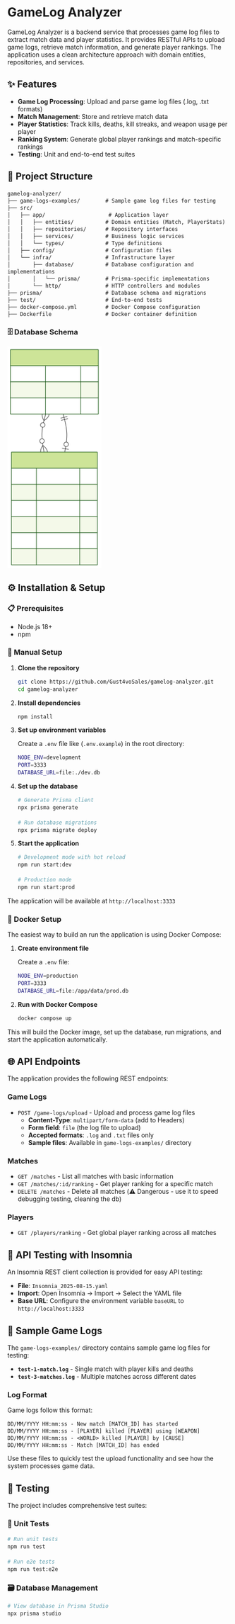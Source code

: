 # GameLog Analyzer

GameLog Analyzer is a backend service that processes game log files to extract match data and player statistics. It provides RESTful APIs to upload game logs, retrieve match information, and generate player rankings. The application uses a clean architecture approach with domain entities, repositories, and services.


## ✨ Features

- **Game Log Processing**: Upload and parse game log files (.log, .txt formats)
- **Match Management**: Store and retrieve match data
- **Player Statistics**: Track kills, deaths, kill streaks, and weapon usage per player
- **Ranking System**: Generate global player rankings and match-specific rankings
- **Testing**: Unit and end-to-end test suites

## 📁 Project Structure

```
gamelog-analyzer/
├── game-logs-examples/        # Sample game log files for testing
├── src/
│   ├── app/                    # Application layer
│   │   ├── entities/          # Domain entities (Match, PlayerStats)
│   │   ├── repositories/      # Repository interfaces
│   │   ├── services/          # Business logic services
│   │   └── types/             # Type definitions
│   ├── config/                # Configuration files
│   └── infra/                 # Infrastructure layer
│       ├── database/          # Database configuration and implementations
│       │   └── prisma/        # Prisma-specific implementations
│       └── http/              # HTTP controllers and modules
├── prisma/                    # Database schema and migrations
├── test/                      # End-to-end tests
├── docker-compose.yml         # Docker Compose configuration
├── Dockerfile                 # Docker container definition
```

### 🗄️ Database Schema
<img src="ERD.svg" alt="Entity Relationship Diagram" height="500">

## ⚙️ Installation & Setup

### 📋 Prerequisites

- Node.js 18+ 
- npm

### 🔧 Manual Setup

1. **Clone the repository**
   ```bash
   git clone https://github.com/Gust4voSales/gamelog-analyzer.git
   cd gamelog-analyzer
   ```

2. **Install dependencies**
   ```bash
   npm install
   ```

3. **Set up environment variables**
   
   Create a `.env` file like (`.env.example`) in the root directory:
   ```bash
   NODE_ENV=development
   PORT=3333
   DATABASE_URL=file:./dev.db
   ```

4. **Set up the database**
   ```bash
   # Generate Prisma client
   npx prisma generate
   
   # Run database migrations
   npx prisma migrate deploy
   ```

5. **Start the application**
   ```bash
   # Development mode with hot reload
   npm run start:dev
   
   # Production mode
   npm run start:prod
   ```

The application will be available at `http://localhost:3333`

### 🐳 Docker Setup

The easiest way to build an run the application is using Docker Compose:

1. **Create environment file**
   
   Create a `.env` file:
   ```bash
   NODE_ENV=production
   PORT=3333
   DATABASE_URL=file:/app/data/prod.db
   ```

2. **Run with Docker Compose**
   ```bash
   docker compose up
   ```

This will build the Docker image, set up the database, run migrations, and start the application automatically.

## 🌐 API Endpoints

The application provides the following REST endpoints:

### Game Logs
- `POST /game-logs/upload` - Upload and process game log files
  - **Content-Type**: `multipart/form-data` (add to Headers)
  - **Form field**: `file` (the log file to upload)
  - **Accepted formats**: `.log` and `.txt` files only
  - **Sample files**: Available in `game-logs-examples/` directory
  
### Matches
- `GET /matches` - List all matches with basic information
- `GET /matches/:id/ranking` - Get player ranking for a specific match
- `DELETE /matches` - Delete all matches (⚠️ Dangerous - use it to speed debugging testing, cleaning the db)

### Players
- `GET /players/ranking` - Get global player ranking across all matches

## 🧪 API Testing with Insomnia

An Insomnia REST client collection is provided for easy API testing:

- **File**: `Insomnia_2025-08-15.yaml`
- **Import**: Open Insomnia → Import → Select the YAML file
- **Base URL**: Configure the environment variable `baseURL` to `http://localhost:3333`

## 📝 Sample Game Logs

The `game-logs-examples/` directory contains sample game log files for testing:

- **`test-1-match.log`** - Single match with player kills and deaths
- **`test-3-matches.log`** - Multiple matches across different dates

### Log Format
Game logs follow this format:
```
DD/MM/YYYY HH:mm:ss - New match [MATCH_ID] has started
DD/MM/YYYY HH:mm:ss - [PLAYER] killed [PLAYER] using [WEAPON]
DD/MM/YYYY HH:mm:ss - <WORLD> killed [PLAYER] by [CAUSE]
DD/MM/YYYY HH:mm:ss - Match [MATCH_ID] has ended
```

Use these files to quickly test the upload functionality and see how the system processes game data.

## 🧪 Testing

The project includes comprehensive test suites:

### 🔬 Unit Tests
```bash
# Run unit tests
npm run test

# Run e2e tests
npm run test:e2e
```

### 🗃️ Database Management
```bash
# View database in Prisma Studio
npx prisma studio
```
